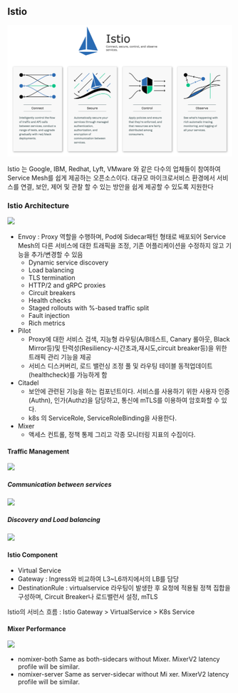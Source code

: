 ## Istio
![](img/istio-wahtis.png)

Istio 는 Google, IBM, Redhat, Lyft, VMware 와 같은 다수의 업체들이 참여하여 Service Mesh를 쉽게 제공하는 오픈소스이다. 대규모 마이크로서비스 환경에서 서비스를 연결, 보안, 제어 및 관찰 할 수 있는 방안을 쉽게 제공할 수 있도록 지원한다

### Istio Architecture
![](https://istio.io/docs/concepts/what-is-istio/arch.svg)

- Envoy : Proxy 역할을 수행하며, Pod에 Sidecar패턴 형태로 배포되어 Service Mesh의 다른 서비스에 대한 트래픽을 조정, 기존 어플리케이션을 수정하지 않고 기능을 추가/변경할 수 있음
  - Dynamic service discovery
  - Load balancing
  - TLS termination
  - HTTP/2 and gRPC proxies
  - Circuit breakers
  - Health checks
  - Staged rollouts with %-based traffic split
  - Fault injection
  - Rich metrics
- Pilot
  - Proxy에 대한 서비스 검색, 지능형 라우팅(A/B테스트, Canary 롤아웃, Black Mirror등)및 탄력성(Resiliency-시간초과,재시도,circuit breaker등)을 위한 트래픽 관리 기능을 제공
  - 서비스 디스커버리, 로드 밸런싱 조정 풀 및 라우팅 테이블 동적업데이트(healthcheck)를 가능하게 함
- Citadel
  - 보안에 관련된 기능을 하는 컴포넌트이다. 서비스를 사용하기 위한 사용자 인증(Authn), 인가(Authz)을 담당하고, 통신에 mTLS를 이용하여 암호화할 수 있다.
  - k8s 의 ServiceRole, ServiceRoleBinding을 사용한다.
- Mixer
  - 액세스 컨트롤, 정책 통제 그리고 각종 모니터링 지표의 수집이다.

#### Traffic Management
![](https://istio.io/docs/concepts/traffic-management/TrafficManagementOverview.svg)

##### Communication between services
![](https://istio.io/docs/concepts/traffic-management/ServiceModel_Versions.svg)

##### Discovery and Load balancing
![](https://istio.io/docs/concepts/traffic-management/LoadBalancing.svg)

<!-- ##### Handling failures
- Timeouts
- Bounded retiries with timeout budgets and bariable jitter between retries
- Limits on number of concurrent connections and request to upstream servics
- Active(periodic) health checks on each member of the load balancing ppol
- Fine-grained circuit breakers(passvie health checks) - applied per instance in the load balancing pool -->

#### Istio Component
- Virtual Service
- Gateway : Ingress와 비교하여 L3~L6까지에서의 LB를 담당
- DestinationRule : virtualservice 라우팅이 발생한 후 요청에 적용될 정책 집합을 구성하며, Circuit Breaker나 로드밸런서 설정, mTLS

Istio의 서비스 흐름 :
Istio Gateway > VirtualService > K8s Service

#### Mixer Performance
![](https://istio.io/docs/concepts/performance-and-scalability/latency.svg?sanitize=true)

- nomixer-both Same as both-sidecars without Mixer. MixerV2 latency profile will be similar.
- nomixer-server Same as server-sidecar without Mi
xer. MixerV2 latency profile will be similar.
